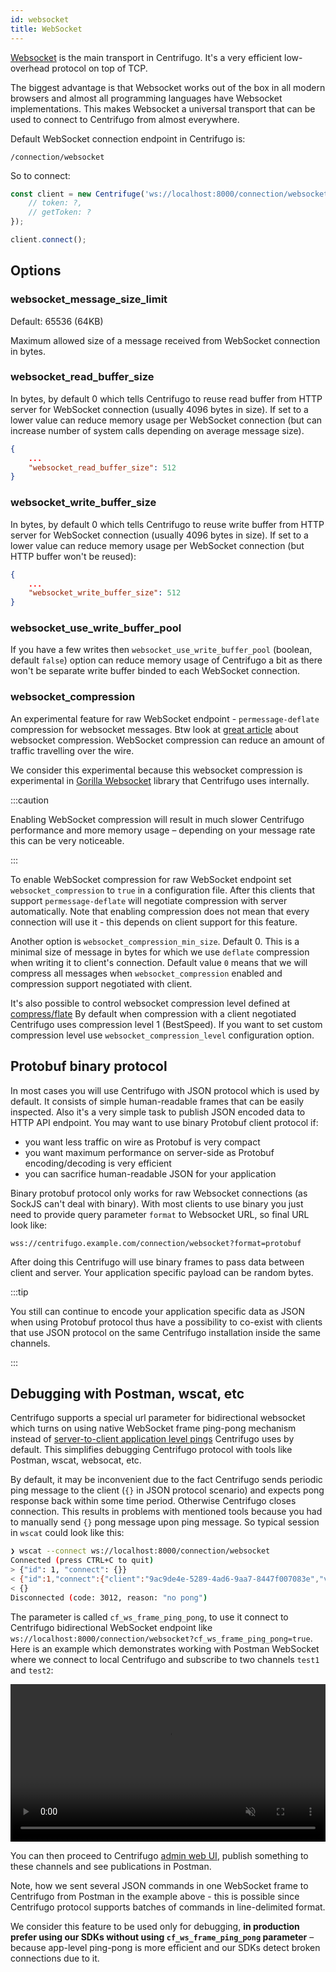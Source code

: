 ```yaml
---
id: websocket
title: WebSocket
---
```


[Websocket](https://en.wikipedia.org/wiki/WebSocket) is the main transport in Centrifugo. It's a very efficient low-overhead protocol on top of TCP.

The biggest advantage is that Websocket works out of the box in all modern browsers and almost all programming languages have Websocket implementations. This makes Websocket a universal transport that can be used to connect to Centrifugo from almost everywhere.

Default WebSocket connection endpoint in Centrifugo is:

```
/connection/websocket
```

So to connect:

```javascript title="Connect to local Centrifugo with JavaScript SDK"
const client = new Centrifuge('ws://localhost:8000/connection/websocket', {
    // token: ?,
    // getToken: ?
});

client.connect();
```

## Options

### websocket_message_size_limit

Default: 65536 (64KB)

Maximum allowed size of a message received from WebSocket connection in bytes.

### websocket_read_buffer_size

In bytes, by default 0 which tells Centrifugo to reuse read buffer from HTTP server for WebSocket connection (usually 4096 bytes in size). If set to a lower value can reduce memory usage per WebSocket connection (but can increase number of system calls depending on average message size).

```json title="config.json"
{
    ...
    "websocket_read_buffer_size": 512
}
```

### websocket_write_buffer_size

In bytes, by default 0 which tells Centrifugo to reuse write buffer from HTTP server for WebSocket connection (usually 4096 bytes in size). If set to a lower value can reduce memory usage per WebSocket connection (but HTTP buffer won't be reused):

```json title="config.json"
{
    ...
    "websocket_write_buffer_size": 512
}
```

### websocket_use_write_buffer_pool

If you have a few writes then `websocket_use_write_buffer_pool` (boolean, default `false`) option can reduce memory usage of Centrifugo a bit as there won't be separate write buffer binded to each WebSocket connection.

### websocket_compression

An experimental feature for raw WebSocket endpoint - `permessage-deflate` compression for  websocket messages. Btw look at [great article](https://www.igvita.com/2013/11/27/configuring-and-optimizing-websocket-compression/) about websocket compression. WebSocket compression can reduce an amount of traffic travelling over the wire.

We consider this experimental because this websocket compression is experimental in [Gorilla Websocket](https://github.com/gorilla/websocket) library that Centrifugo uses internally.

:::caution

Enabling WebSocket compression will result in much slower Centrifugo performance and more memory usage – depending on your message rate this can be very noticeable.

:::

To enable WebSocket compression for raw WebSocket endpoint set `websocket_compression` to `true` in a configuration file. After this clients that support `permessage-deflate` will negotiate compression with server automatically. Note that enabling compression does not mean that every connection will use it - this depends on client support for this feature.

Another option is `websocket_compression_min_size`. Default 0. This is a minimal size of message in bytes for which we use `deflate` compression when writing it to client's connection. Default value `0` means that we will compress all messages when `websocket_compression` enabled and compression support negotiated with client.

It's also possible to control websocket compression level defined at [compress/flate](https://golang.org/pkg/compress/flate/#NewWriter) By default when compression with a client negotiated Centrifugo uses compression level 1 (BestSpeed). If you want to set custom compression level use `websocket_compression_level` configuration option.

## Protobuf binary protocol

In most cases you will use Centrifugo with JSON protocol which is used by default. It consists of simple human-readable frames that can be easily inspected. Also it's a very simple task to publish JSON encoded data to HTTP API endpoint. You may want to use binary Protobuf client protocol if:

* you want less traffic on wire as Protobuf is very compact
* you want maximum performance on server-side as Protobuf encoding/decoding is very efficient
* you can sacrifice human-readable JSON for your application

Binary protobuf protocol only works for raw Websocket connections (as SockJS can't deal with binary). With most clients to use binary you just need to provide query parameter `format` to Websocket URL, so final URL look like:

```
wss://centrifugo.example.com/connection/websocket?format=protobuf
```

After doing this Centrifugo will use binary frames to pass data between client and server. Your application specific payload can be random bytes.

:::tip

You still can continue to encode your application specific data as JSON when using Protobuf protocol thus have a possibility to co-exist with clients that use JSON protocol on the same Centrifugo installation inside the same channels.

:::

## Debugging with Postman, wscat, etc

Centrifugo supports a special url parameter for bidirectional websocket which turns on using native WebSocket frame ping-pong mechanism instead of [server-to-client application level pings](./overview.md#pingpong-behavior) Centrifugo uses by default. This simplifies debugging Centrifugo protocol with tools like Postman, wscat, websocat, etc. 

By default, it may be inconvenient due to the fact Centrifugo sends periodic ping message to the client (`{}` in JSON protocol scenario) and expects pong response back within some time period. Otherwise Centrifugo closes connection. This results in problems with mentioned tools because you had to manually send `{}` pong message upon ping message. So typical session in `wscat` could look like this:

```bash
❯ wscat --connect ws://localhost:8000/connection/websocket
Connected (press CTRL+C to quit)
> {"id": 1, "connect": {}}
< {"id":1,"connect":{"client":"9ac9de4e-5289-4ad6-9aa7-8447f007083e","version":"0.0.0","ping":25,"pong":true}}
< {}
Disconnected (code: 3012, reason: "no pong")
```

The parameter is called `cf_ws_frame_ping_pong`, to use it connect to Centrifugo bidirectional WebSocket endpoint like `ws://localhost:8000/connection/websocket?cf_ws_frame_ping_pong=true`. Here is an example which demonstrates working with Postman WebSocket where we connect to local Centrifugo and subscribe to two channels `test1` and `test2`:

<video width="100%" loop={true} autoPlay="autoplay" muted controls="" src="/img/postman.mp4"></video>

You can then proceed to Centrifugo [admin web UI](/docs/server/admin_web), publish something to these channels and see publications in Postman.

Note, how we sent several JSON commands in one WebSocket frame to Centrifugo from Postman in the example above - this is possible since Centrifugo protocol supports batches of commands in line-delimited format.

We consider this feature to be used only for debugging, **in production prefer using our SDKs without using `cf_ws_frame_ping_pong` parameter** – because app-level ping-pong is more efficient and our SDKs detect broken connections due to it.

